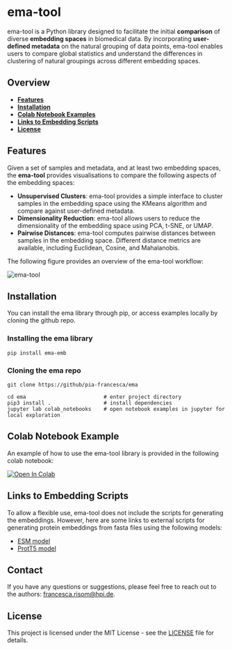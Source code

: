 # ema-tool

ema-tool is a Python library designed to facilitate the initial **comparison** of diverse **embedding spaces** in biomedical data. By incorporating **user-defined metadata** on the natural grouping of data points, ema-tool enables users to compare global statistics and understand the differences in clustering of natural groupings across different embedding spaces.


## Overview

- **[Features](#features)**
- **[Installation](#installation)**
- **[Colab Notebook Examples](#colab-notebook-examples)**
- **[Links to Embedding Scripts](#links-to-embedding-scripts)**
- **[License](#license)**

## Features

Given a set of samples and metadata, and at least two embedding spaces, the **ema-tool** provides visualisations to compare the following aspects of the embedding spaces:

- **Unsupervised Clusters**: ema-tool provides a simple interface to cluster samples in the embedding space using the KMeans algorithm and compare against user-defined metadata.
- **Dimensionality Reduction**: ema-tool allows users to reduce the dimensionality of the embedding space using PCA, t-SNE, or UMAP.
- **Pairwise Distances**: ema-tool computes pairwise distances between samples in the embedding space. Different distance metrics are available, including Euclidean, Cosine, and Mahalanobis.

The following figure provides an overview of the ema-tool workflow:

![ema-tool](images/ema_overview.jpg)


## Installation

You can install the ema library through pip, or access examples locally by cloning the github repo.

### Installing the ema library
```
pip install ema-emb
```

### Cloning the ema repo
```
git clone https://github/pia-francesca/ema

cd ema                         # enter project directory
pip3 install .                 # install dependencies
jupyter lab colab_notebooks    # open notebook examples in jupyter for local exploration
```

## Colab Notebook Example

An example of how to use the ema-tool library is provided in the following colab notebook: 

[![Open In Colab](https://colab.research.google.com/assets/colab-badge.svg)](https://colab.research.google.com/github/pia-francesca/ema/blob/main/colab_notebooks/ema_tool_application_example.ipynb)


## Links to Embedding Scripts

To allow a flexible use, ema-tool does not include the scripts for generating the embeddings. However, here are some links to external scripts for generating protein embeddings from fasta files using the following models:

- [ESM model](https://github.com/facebookresearch/esm?tab=readme-ov-file#compute-embeddings-in-bulk-from-fasta-)
- [ProtT5 model](https://github.com/agemagician/ProtTrans#-quick-start)

## Contact 

If you have any questions or suggestions, please feel free to reach out to the authors: francesca.risom@hpi.de.

## License
This project is licensed under the MIT License - see the [LICENSE](LICENSE) file for details.